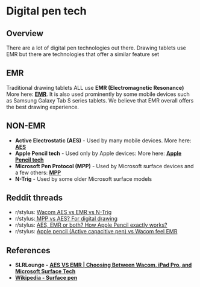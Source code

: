 # Digital pen tech

## Overview

There are a lot of digital pen technologies out there. Drawing tablets use EMR but there are technologies that offer a similar feature set

## EMR&#x20;

Traditional drawing tablets ALL use **EMR (Electromagnetic Resonance)** More here: [**EMR**](emr/). It is also used prominently by some mobile devices such as Samsung Galaxy Tab S series tablets. We believe that EMR overall offers the best drawing experience.&#x20;

## NON-EMR

* **Active Electrostatic (AES)** - Used by many mobile devices. More here: [**AES**](aes.md)&#x20;
* **Apple Pencil tech** - Used only by Apple devices: More here: [**Apple Pencil tech**](apple-pencil-tech.md)  &#x20;
* **Microsoft Pen Protocol (MPP)** - Used by Microsoft surface devices and a few others: [**MPP**](mpp.md)&#x20;
* **N-Trig** - Used by some older Microsoft surface models

## Reddit threads

* r/stylus: [Wacom AES vs EMR vs N-Trig](https://www.reddit.com/r/stylus/comments/kg660r/wacom\_aes\_vs\_emr\_vs\_ntrig/)&#x20;
* r/stylus:[ MPP vs AES? For digital drawing](https://www.reddit.com/r/stylus/comments/pyosk5/mpp\_vs\_aes\_for\_digital\_drawing/)&#x20;
* r/stylus: [AES, EMR or both? How Apple Pencil exactly works?](https://www.reddit.com/r/stylus/comments/cimn3i/aes\_emr\_or\_both\_how\_apple\_pencil\_exactly\_works/)&#x20;
* r/stylus: [Apple pencil (Active capacitive pen) vs Wacom feel EMR](https://www.reddit.com/r/stylus/comments/k0fcrb/apple\_pencil\_active\_capacitive\_penvs\_wacom\_feel/)&#x20;

## References

* **SLRLounge -** [**AES VS EMR | Choosing Between Wacom, iPad Pro, and Microsoft Surface Tech**](https://www.slrlounge.com/aes-vs-emr-choosing-between-wacom-ipad-pro-and-microsoft-surface-tech/)
* [**Wikipedia - Surface pen**](https://en.wikipedia.org/wiki/Surface\_Pen)



&#x20;

